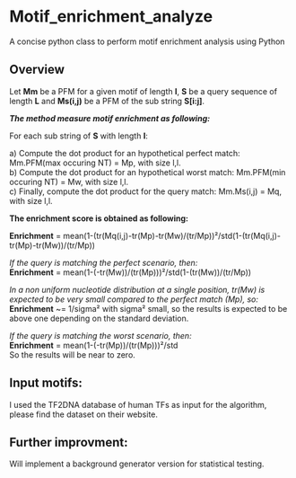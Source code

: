 # Motif_enrichment_analyze
A concise python class to perform motif enrichment analysis using Python 

## Overview
Let <b>Mm</b> be a PFM for a given motif of length <b>l</b>, <b>S</b> be a query sequence of length <b>L</b> and <b>Ms(i,j)</b> be a PFM of the sub string <b>S[i:j]</b>.<br>

<b><i>The method measure motif enrichment as following:</i></b><br>

For each sub string of <b>S</b> with length <b>l</b>:<br>

a) Compute the dot product for an hypothetical perfect match: Mm.PFM(max occuring NT) = Mp, with size l,l.<br>
b) Compute the dot product for an hypothetical worst match: Mm.PFM(min occuring NT) = Mw, with size l,l.<br>
c) Finally, compute the dot product for the query match: Mm.Ms(i,j) = Mq, with size l,l.<br>

<b>The enrichment score is obtained as following:</b><br>

<b>Enrichment</b> = mean(1-(tr(Mq(i,j)-tr(Mp)-tr(Mw)/(tr/Mp))²/std(1-(tr(Mq(i,j)-tr(Mp)-tr(Mw))/(tr/Mp))

<i>If the query is matching the perfect scenario, then:</i><br>
  <b>Enrichment</b> = mean(1-(-tr(Mw))/(tr(Mp)))²/std(1-(tr(Mw))/(tr/Mp))
 
<i>In a non uniform nucleotide distribution at a single position, tr(Mw) is expected to be very small compared to the perfect match (Mp), so:</i><br>
  <b>Enrichment</b> ~= 1/sigma² with sigma² small, so the results is expected to be above one depending on the standard deviation. 

<i>If the query is matching the worst scenario, then:</i><br>
<b>Enrichment</b> = mean(1-(-tr(Mp))/(tr(Mp)))²/std<br>
So the results will be near to zero.


## Input motifs:
I used the TF2DNA database of human TFs as input for the algorithm, please find the dataset on their website. 

## Further improvment: 
Will implement a background generator version for statistical testing. 
